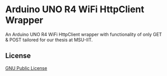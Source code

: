 # Arduino UNO R4 WiFi HttpClient Wrapper

An Arduino UNO R4 WiFi HttpClient wrapper with functionality of only GET & POST tailored for our thesis at MSU-IIT.

## License

[GNU Public License](https://www.gnu.org/licenses/gpl-3.0.html)
